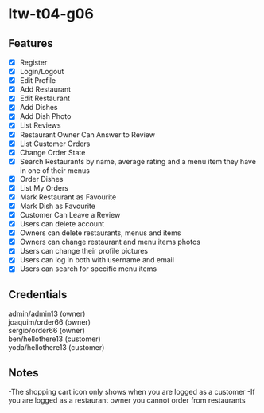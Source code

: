 # ltw-t04-g06

## Features

- [x] Register
- [x] Login/Logout
- [x] Edit Profile
- [x] Add Restaurant
- [x] Edit Restaurant
- [x] Add Dishes
- [x] Add Dish Photo
- [x] List Reviews
- [x] Restaurant Owner Can Answer to Review
- [x] List Customer Orders
- [x] Change Order State
- [x] Search Restaurants by name, average rating and a menu item they have in one of their menus
- [x] Order Dishes
- [x] List My Orders
- [x] Mark Restaurant as Favourite
- [x] Mark Dish as Favourite
- [x] Customer Can Leave a Review
- [x] Users can delete account
- [x] Owners can delete restaurants, menus and items
- [x] Owners can change restaurant and menu items photos
- [x] Users can change their profile pictures
- [x] Users can log in both with username and email
- [x] Users can search for specific menu items    

## Credentials

admin/admin13 (owner) <br />
joaquim/order66 (owner) <br />
sergio/order66 (owner) <br />
ben/hellothere13 (customer) <br />
yoda/hellothere13 (customer) <br />

## Notes

-The shopping cart icon only shows when you are logged as a customer
-If you are logged as a restaurant owner you cannot order from restaurants
